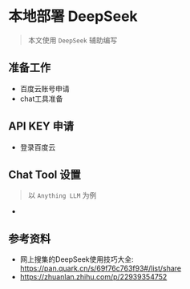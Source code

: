 # 本地部署 DeepSeek

> 本文使用 `DeepSeek` 辅助编写

## 准备工作
* 百度云账号申请
* chat工具准备

## API KEY 申请
* 登录百度云

## Chat Tool 设置
> 以 `Anything LLM` 为例

* 

## 参考资料
* 网上搜集的DeepSeek使用技巧大全: https://pan.quark.cn/s/69f76c763f93#/list/share
* https://zhuanlan.zhihu.com/p/22939354752